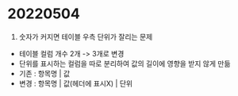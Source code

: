 # 20220504

1. 숫자가 커지면 테이블 우측 단위가 잘리는 문제

- 테이블 컬럼 개수 2개 -> 3개로 변경
- 단위를 표시하는 컬럼을 따로 분리하여 값의 길이에 영향을 받지 않게 만듦
- 기존 : 항목명 | 값
- 변경 : 항목명 | 값(헤더에 표시X) | 단위
